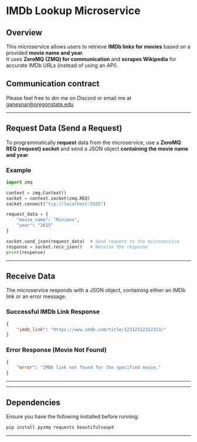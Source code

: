 # IMDb Lookup Microservice

## Overview
This microservice allows users to retrieve **IMDb links for movies** based on a provided **movie name and year**.  
It uses **ZeroMQ (ZMQ) for communication** and **scrapes Wikipedia** for accurate IMDb URLs (instead of using an API).  

## Communication contract
Please feel free to dm me on Discord or email me at ganesnar@oregonstate.edu

---

## Request Data (Send a Request)

To programmatically **request** data from the microservice, use a **ZeroMQ REQ (request) socket** and send a JSON object **containing the movie name and year**.

### **Example**
```python
import zmq

context = zmq.Context()
socket = context.socket(zmq.REQ)
socket.connect("tcp://localhost:5555")

request_data = {
    "movie_name": "Minions",
    "year": "2015"
}

socket.send_json(request_data)  # Send request to the microservice
response = socket.recv_json()   # Receive the response
print(response)
```

---

## Receive Data

The microservice responds with a JSON object, containing either an IMDb link or an error message.

### **Successful IMDb Link Response**
```json
{
    "imdb_link": "https://www.imdb.com/title/12312312312313/"
}
```

### **Error Response (Movie Not Found)**
```json
{
    "error": "IMDb link not found for the specified movie."
}
```

---


---

## Dependencies
Ensure you have the following installed before running:

```bash
pip install pyzmq requests beautifulsoup4
```

---
